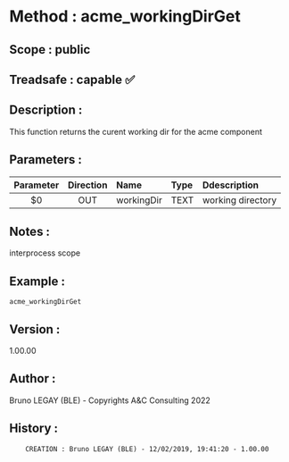 ﻿# **Method :** acme_workingDirGet
## **Scope :** public
## **Treadsafe :** capable ✅ 
## **Description :** 
This function returns the curent working dir for the acme component
## **Parameters :** 
| Parameter | Direction | Name | Type | Ddescription | 
|:----:|:----:|:----|:----|:----| 
| $0 | OUT | workingDir | TEXT | working directory | 

## **Notes :** 
interprocess scope
## **Example :** 
```
acme_workingDirGet
```
## **Version :** 
1.00.00
## **Author :** 
Bruno LEGAY (BLE) - Copyrights A&C Consulting 2022
## **History :** 
 
        CREATION : Bruno LEGAY (BLE) - 12/02/2019, 19:41:20 - 1.00.00
